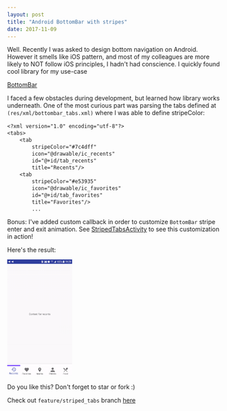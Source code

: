 ```yaml
---
layout: post
title: "Android BottomBar with stripes"
date: 2017-11-09
---
```


Well. Recently I was asked to design bottom navigation on Android. However it smells like iOS pattern, and most of my colleagues are more likely to NOT follow iOS principles, I hadn't had conscience.
I quickly found cool library for my use-case

[BottomBar](https://github.com/roughike/BottomBar)

I faced a few obstacles during development, but learned how library works underneath. One of the most curious part was parsing the tabs defined at `(res/xml/bottombar_tabs.xml)` where I was able to define stripeColor:

```
<?xml version="1.0" encoding="utf-8"?>
<tabs>
    <tab
        stripeColor="#7c4dff"
        icon="@drawable/ic_recents"
        id="@+id/tab_recents"
        title="Recents"/>
    <tab
        stripeColor="#e53935"
        icon="@drawable/ic_favorites"
        id="@+id/tab_favorites"
        title="Favorites"/>
        ...
```

Bonus: I've added custom callback in order to customize `BottomBar` stripe enter and exit animation.
See [StripedTabsActivity](https://github.com/Marchuck/BottomBar/blob/feature/striped_tabs/app/src/main/java/com/example/bottombar/sample/StripedTabsActivity.java) to see this customization in action!



Here's the result:

<img src="https://github.com/Marchuck/marchuck.github.io/blob/master/assets/nov/bottom_bar_stripes.gif" width="30%" />

Do you like this? Don't forget to star or fork :)

Check out `feature/striped_tabs` branch [here](https://github.com/Marchuck/BottomBar)
